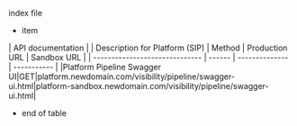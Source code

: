 index file

* item

| API documentation                                                      |
| Description for Platform (SIP) | Method | Production URL | Sandbox URL |
| ------------------------------ | ------ | -------------- | ----------- |
|Platform Pipeline Swagger UI|GET|platform.newdomain.com/visibility/pipeline/swagger-ui.html|platform-sandbox.newdomain.com/visibility/pipeline/swagger-ui.html|

* end of table
